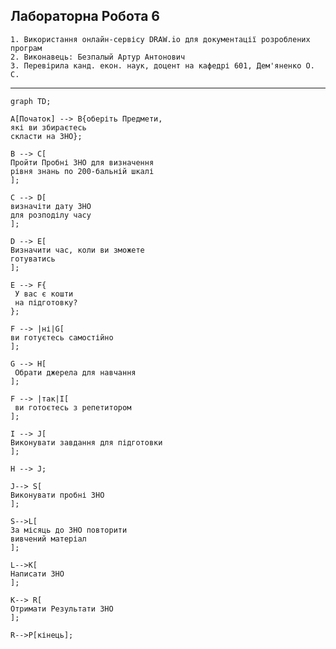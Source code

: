  Лабораторна Робота 6
---
    1. Використання онлайн-сервісу DRAW.io для документації розроблених програм
    2. Виконавець: Безпалый Артур Антонович
    3. Перевірила канд. екон. наук, доцент на кафедрі 601, Дем'яненко О. С.
---

```mermaid
graph TD;

A[Початок] --> B{оберіть Предмети, 
які ви збираєтесь
скласти на ЗНО};

B --> C[
Пройти Пробні ЗНО для визначення 
рівня знань по 200-бальній шкалі
];

C --> D[
визначіти дату ЗНО
для розподілу часу
];

D --> E[
Визначити час, коли ви зможете
готуватись
];

E --> F{
 У вас є кошти
 на підготовку?
};

F --> |ні|G[
ви готуєтесь самостійно
];

G --> H[
 Обрати джерела для навчання
];

F --> |так|I[
 ви готоєтесь з репетитором
];

I --> J[
Виконувати завдання для підготовки
];

H --> J;

J--> S[
Виконувати пробні ЗНО
];

S-->L[
За місяць до ЗНО повторити
вивчений матеріал
];

L-->K[
Написати ЗНО
];

K--> R[
Отримати Результати ЗНО
];

R-->P[кінець];

